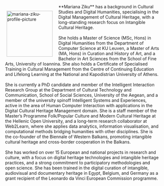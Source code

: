 <p style="float: left;"><img src="https://mziku.github.io/images/Mariana-Ziku-profile-photo.jpg" style="float:left; margin-top:2mm; margin-right:5mm; margin-left:5;" alt="mariana-ziku-profile-picture" width="150" height="auto"></p> 
**Mariana Ziku** has a background in Cultural Studies and Digital Humanities, specialising in the Digital Management of Cultural Heritage, with a long-standing research focus on Intangible Cultural Heritage. 
<br>
<br>
She holds a Master of Science (MSc, Hons) in Digital Humanities from the Department of Computer Science at KU Leuven, a Master of Arts (MA, Hons) in Curation and History of Art, and a Bachelor in Art Sciences from the School of Fine Arts, University of Ioannina. She also holds a Certificate of Specialised Training in Cultural Management from the Centre of Continuing Education and Lifelong Learning at the National and Kapodistrian University of Athens.
<br>
<br>
She is currently a PhD candidate and member of the Intelligent Interaction Research Group at the Department of Cultural Technology and Communication, School of Social Sciences, University of the Aegean, and a member of the university spinoff Intelligent Systems and Experiences, active in the area of Human Computer Interaction with applications in the Digital Cultural Heritage Management domain. She is a staff member of the Master’s Programme Folk/Popular Culture and Modern Cultural Heritage at the Hellenic Open University, and a long-term research collaborator at Web2Learn, where she applies data analytics, information visualisation, and computational methods bridging humanities with other disciplines. She is the co-founder of the Biennale of Western Balkans, promoting intangible cultural heritage and cross-border cooperation in the Balkans.
<br>
<br>
She has worked on over 15 European and national projects in research and culture, with a focus on digital heritage technologies and intangible heritage practices, and a strong commitment to participatory methodologies and open science. She has been trained in the digital curation of intangible, audiovisual and documentary heritage in Egypt, Belgium, and Germany as a grant recipient of the Leonardo da Vinci European Commission programme.
